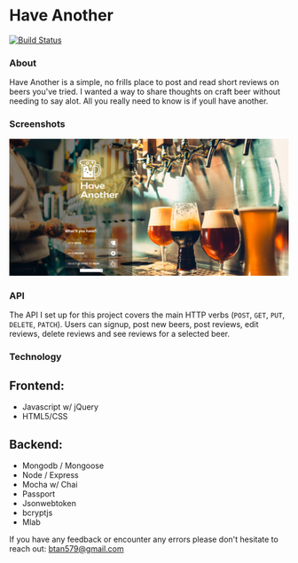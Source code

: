 # Have Another  
[![Build Status](https://travis-ci.org/Btan579/HaveAnother.svg?branch=master)](https://travis-ci.org/Btan579/HaveAnother)

### About

Have Another is a simple, no frills place to post and read short reviews on beers you've tried. I wanted a way to share thoughts on craft beer without needing to say alot. All you really need to know is if youll have another. 

### Screenshots


![Home](./have-another-github-screenshots/main-page.png)


### API

The API I set up for this project covers the main HTTP verbs (`POST`, `GET`, `PUT`, `DELETE`, `PATCH`).  Users can signup, post new beers, post reviews, edit reviews, delete reviews and see reviews for a selected beer.
### Technology

## Frontend:
+ Javascript w/ jQuery
+ HTML5/CSS

## Backend:
+ Mongodb / Mongoose
+ Node / Express
+ Mocha w/ Chai
+ Passport
+ Jsonwebtoken
+ bcryptjs
+ Mlab


If you have any feedback or encounter any errors please don't hesitate to reach out: btan579@gmail.com
